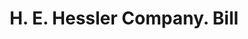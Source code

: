 ---
doi: 10.7916/D84Q963R
date_other: '1910'
date_other_textual: '1910'
form: printed ephemera
genre:
- Invoices
name:
- H. E. Hessler Company
object_in_context_url: https://biggert.cul.columbia.edu/items/view/ave_biggert_01207
subject_hierarchical_geographic:
- Syracuse, New York, United States
subject_name:
- H. E. Hessler Company
title: H. E. Hessler Company. Bill
sort_title: H. E. Hessler Company. Bill
call_number: ave_biggert_01207
coordinates:
- 43.04694444444444,-76.14444444444445
pid: ave_biggert_01207
identifiers: ave_biggert_01207
canvas_id: ldpd:396470
permalink: "/items/ave_biggert_01207/"
layout: iiif-image-page
---